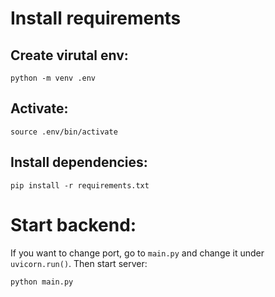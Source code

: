 # Install requirements 

## Create virutal env: 
```
python -m venv .env
```

## Activate: 
```
source .env/bin/activate
```

## Install dependencies: 
```
pip install -r requirements.txt
```



# Start backend:
If you want to change port, go to `main.py` and change it under `uvicorn.run()`.
Then start server: 
```
python main.py
```